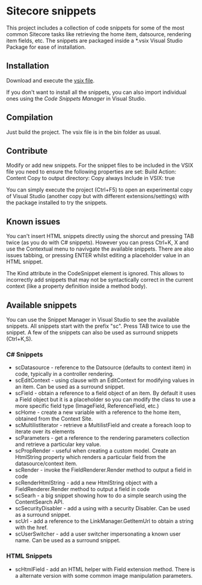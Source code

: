 ﻿# Sitecore snippets
This project includes a collection of code snippets for some of the most common Sitecore tasks like retrieving the home item, datsource, rendering item fields, etc.
The snippets are packaged inside a *.vsix Visual Studio Package for ease of installation.

## Installation
Download and execute the [vsix file](/output/Sitecore.Snippets.vsix).

If you don't want to install all the snippets, you can also import individual ones using the *Code Snippets Manager* in Visual Studio.

## Compilation
Just build the project. The vsix file is in the bin folder as usual.

## Contribute
Modify or add new snippets. For the snippet files to be included in the VSIX file you need to ensure the following properties are set:
Build Action: Content
Copy to output directory: Copy always
Include in VSIX: true

You can simply execute the project (Ctrl+F5) to open an experimental copy of Visual Studio (another copy but with different extensions/settings) with the package installed to try the snippets.

## Known issues
You can't insert HTML snippets directly using the shorcut and pressing TAB twice (as you do with C# snippets). However you can press Ctrl+K, X and use the Contextual menu to navivgate the available snippets. There are also issues tabbing, or pressing ENTER whilst editing a placeholder value in an HTML snippet.

The Kind attribute in the CodeSnippet element is ignored. This allows to incorrectly add snippets that may not be syntactically correct in the current context (like a property definition inside a method body).

## Available snippets
You can use the Snippet Manager in Visual Studio to see the available snippets. All snippets start with the prefix "sc". Press TAB twice to use the snippet. A few of the snippets can also be used as surround snippets (Ctrl+K,S).

### C# Snippets
* scDatasource - reference to the Datsource (defaults to context item) in code, typically in a controller rendering.
* scEditContext - using clause with an EditContext for modifying values in an item. Can be used as a surround snippet.
* scField - obtain a reference to a field object of an item. By default it uses a Field object but it is a placeholder so you can modify the class to use a more specific field type (ImageField, ReferenceField, etc.)
* scHome - create a new variable with a reference to the home item, obtained from the Context Site.
* scMultilistIterator - retrieve a MultilistField and create a foreach loop to iterate over its elements
* scParameters - get a reference to the rendering parameters collection and retrieve a particular key value.
* scPropRender - useful when creating a custom model. Create an HtmlString property which renders a particular field from the datasource/context item.
* scRender - invoke the FieldRenderer.Render method to output a field in code
* scRenderHtmlString - add a new HtmlString object with a FieldRenderer.Render method to output a field in code
* scSearh - a big snippet showing how to do a simple search using the ContentSearch API.
* scSecurityDisabler - add a using with a security Disabler. Can be used as a surround snippet.
* scUrl - add a reference to the LinkManager.GetItemUrl to obtain a string with the href.
* scUserSwitcher - add a user switcher impersonating a known user name. Can be used as a surround snippet.

### HTML Snippets
* scHtmlField - add an HTML helper with Field extension method. There is a alternate version with some common image manipulation parameters.